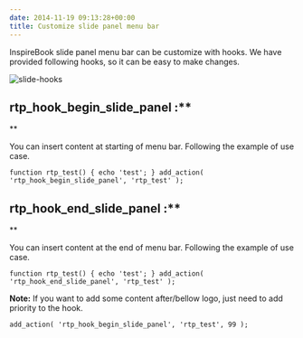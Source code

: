 ```yaml
---
date: 2014-11-19 09:13:28+00:00
title: Customize slide panel menu bar
---
```


InspireBook slide panel menu bar can be customize with hooks. We have provided following hooks, so it can be easy to make changes.

![slide-hooks](http://docs.rtcamp.com/wp-content/uploads/2014/11/slide-hooks.png)


## rtp_hook_begin_slide_panel :**
**


You can insert content at starting of menu bar. Following the example of use case.

`function rtp_test() {
echo 'test';
}
add_action( 'rtp_hook_begin_slide_panel', 'rtp_test' );`


## rtp_hook_end_slide_panel :**
**


You can insert content at the end of menu bar. Following the example of use case.

`function rtp_test() {
echo 'test';
}
add_action( 'rtp_hook_end_slide_panel', 'rtp_test' );`

**Note:** If you want to add some content after/bellow logo, just need to add priority to the hook.

`add_action( 'rtp_hook_begin_slide_panel', 'rtp_test', 99 );`
